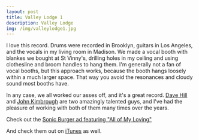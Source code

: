 ```yaml
---
layout: post
title: Valley Lodge 1
description: Valley Lodge
img: /img/valleylodge1.jpg
---
```


I love this record. Drums were recorded in Brooklyn, guitars in Los Angeles, and the vocals in my living room in Madison. We made a vocal booth with blankes we bought at St Vinny's, drilling holes in my ceiling and using clothesline and broom handles to hang them. I'm generally not a fan of vocal booths, but this approach works, because the booth hangs loosely within a much larger space. That way you avoid the resonances and cloudy sound most booths have.

In any case, we all worked our asses off, and it's a great record. [Dave Hill](http://www.davehillonline.com/) and [John Kimbrough](http://www.johnkimbrough.com/) are two amazingly talented guys, and I've had the pleasure of working with both of them many times over the years.

Check out the [Sonic Burger ad featuring "All of My Loving"](https://www.youtube.com/watch?v=Z8qbmYX_FDY)

And check them out on [iTunes](https://itunes.apple.com/us/album/valley-lodge/id77831710) as well.